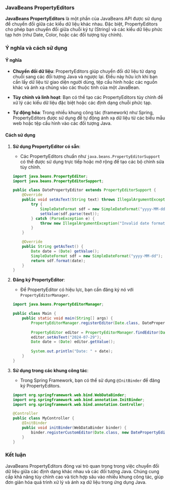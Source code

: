### JavaBeans PropertyEditors

**JavaBeans PropertyEditors** là một phần của JavaBeans API được sử dụng để chuyển đổi giữa các kiểu dữ liệu khác nhau. Đặc biệt, PropertyEditors cho phép bạn chuyển đổi giữa chuỗi ký tự (String) và các kiểu dữ liệu phức tạp hơn (như Date, Color, hoặc các đối tượng tùy chỉnh).

### Ý nghĩa và cách sử dụng

#### Ý nghĩa

- **Chuyển đổi dữ liệu**: PropertyEditors giúp chuyển đổi dữ liệu từ dạng chuỗi sang các đối tượng Java và ngược lại. Điều này hữu ích khi bạn cần lấy dữ liệu từ giao diện người dùng, tệp cấu hình hoặc các nguồn khác và ánh xạ chúng vào các thuộc tính của một JavaBean.

- **Tùy chỉnh và linh hoạt**: Bạn có thể tạo các PropertyEditors tùy chỉnh để xử lý các kiểu dữ liệu đặc biệt hoặc các định dạng chuỗi phức tạp.

- **Tự động hóa**: Trong nhiều khung công tác (framework) như Spring, PropertyEditors được sử dụng để tự động ánh xạ dữ liệu từ các biểu mẫu web hoặc tệp cấu hình vào các đối tượng Java.

#### Cách sử dụng

1. **Sử dụng PropertyEditor có sẵn**:
    - Các PropertyEditors chuẩn như `java.beans.PropertyEditorSupport` có thể được sử dụng trực tiếp hoặc mở rộng để tạo các bộ chỉnh sửa tùy chỉnh.

   ```java
   import java.beans.PropertyEditor;
   import java.beans.PropertyEditorSupport;
   
   public class DatePropertyEditor extends PropertyEditorSupport {
       @Override
       public void setAsText(String text) throws IllegalArgumentException {
           try {
               SimpleDateFormat sdf = new SimpleDateFormat("yyyy-MM-dd");
               setValue(sdf.parse(text));
           } catch (ParseException e) {
               throw new IllegalArgumentException("Invalid date format");
           }
       }

       @Override
       public String getAsText() {
           Date date = (Date) getValue();
           SimpleDateFormat sdf = new SimpleDateFormat("yyyy-MM-dd");
           return sdf.format(date);
       }
   }
   ```

2. **Đăng ký PropertyEditor**:
    - Để PropertyEditor có hiệu lực, bạn cần đăng ký nó với `PropertyEditorManager`.

   ```java
   import java.beans.PropertyEditorManager;
   
   public class Main {
       public static void main(String[] args) {
           PropertyEditorManager.registerEditor(Date.class, DatePropertyEditor.class);
           
           PropertyEditor editor = PropertyEditorManager.findEditor(Date.class);
           editor.setAsText("2024-07-29");
           Date date = (Date) editor.getValue();
           
           System.out.println("Date: " + date);
       }
   }
   ```

3. **Sử dụng trong các khung công tác**:
    - Trong Spring Framework, bạn có thể sử dụng `@InitBinder` để đăng ký PropertyEditors.

   ```java
   import org.springframework.web.bind.WebDataBinder;
   import org.springframework.web.bind.annotation.InitBinder;
   import org.springframework.web.bind.annotation.Controller;

   @Controller
   public class MyController {
       @InitBinder
       public void initBinder(WebDataBinder binder) {
           binder.registerCustomEditor(Date.class, new DatePropertyEditor());
       }
   }
   ```

### Kết luận

JavaBeans PropertyEditors đóng vai trò quan trọng trong việc chuyển đổi dữ liệu giữa các định dạng khác nhau và các đối tượng Java. Chúng cung cấp khả năng tùy chỉnh cao và tích hợp sâu vào nhiều khung công tác, giúp đơn giản hóa quá trình xử lý và ánh xạ dữ liệu trong ứng dụng Java.
